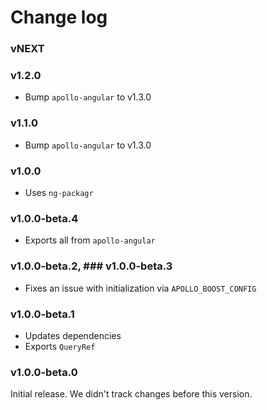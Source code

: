 # Change log

### vNEXT

### v1.2.0

- Bump `apollo-angular` to v1.3.0

### v1.1.0

- Bump `apollo-angular` to v1.3.0

### v1.0.0

- Uses `ng-packagr`

### v1.0.0-beta.4

- Exports all from `apollo-angular`

### v1.0.0-beta.2, ### v1.0.0-beta.3

- Fixes an issue with initialization via `APOLLO_BOOST_CONFIG`

### v1.0.0-beta.1

- Updates dependencies
- Exports `QueryRef`

### v1.0.0-beta.0

Initial release. We didn't track changes before this version.
